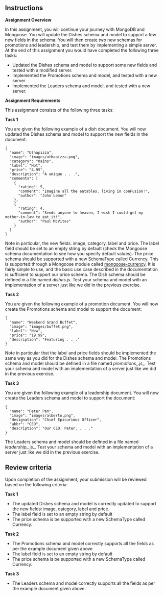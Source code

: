 ## Instructions

**Assignment Overview**

In this assignment, you will continue your journey with MongoDB and Mongoose. You will update the Dishes schema and model to support a few new fields in the schema. You will then create two new schemas for promotions and leadership, and test them by implementing a simple server. At the end of this assignment you would have completed the following three tasks:

*   Updated the Dishes schema and model to support some new fields and tested with a modified server.
*   Implemented the Promotions schema and model, and tested with a new server
*   Implemented the Leaders schema and model, and tested with a new server.

**Assignment Requirements**

This assignment consists of the following three tasks:

**Task 1**

You are given the following example of a dish document. You will now updated the Dishes schema and model to support the new fields in the document:

    {
      "name": "Uthapizza",
      "image": "images/uthapizza.png",
      "category": "mains",
      "label": "Hot",
      "price": "4.99",
      "description": "A unique . . .",
      "comments": [
        {
          "rating": 5,
          "comment": "Imagine all the eatables, living in conFusion!",
          "author": "John Lemon"
        },
        {
          "rating": 4,
          "comment": "Sends anyone to heaven, I wish I could get my mother-in-law to eat it!",
          "author": "Paul McVites"
        }
      ]
    }

Note in particular, the new fields: image, category, label and price. The label field should be set to an empty string by default (check the Mongoose schema documentation to see how you specify default values). The price schema should be supported with a new SchemaType called Currency. This is supported through a Mongoose module called [mongoose-currency](https://www.npmjs.com/package/mongoose-currency). It is fairly simple to use, and the basic use case described in the documentation is sufficient to support our price schema. The Dish schema should be defined in a file named _dishes.js_. Test your schema and model with an implementation of a server just like we did in the previous exercise.

**Task 2**

You are given the following example of a promotion document. You will now create the Promotions schema and model to support the document:

    {
      "name": "Weekend Grand Buffet",
      "image": "images/buffet.png",
      "label": "New",
      "price": "19.99",
      "description": "Featuring . . ."
    }


Note in particular that the label and price fields should be implemented the same way as you did for the Dishes schema and model. The Promotions schema and model should be defined in a file named _promotions__.js_. Test your schema and model with an implementation of a server just like we did in the previous exercise.

**Task 3**

You are given the following example of a leadership document. You will now create the Leaders schema and model to support the document:

    {
      "name": "Peter Pan",
      "image": "images/alberto.png",
      "designation": "Chief Epicurious Officer",
      "abbr": "CEO",
      "description": "Our CEO, Peter, . . ."
    }

The Leaders schema and model should be defined in a file named _leadership__.js_. Test your schema and model with an implementation of a server just like we did in the previous exercise.

## Review criteria

Upon completion of the assignment, your submission will be reviewed based on the following criteria:

**Task 1**

*   The updated Dishes schema and model is correctly updated to support the new fields: image, category, label and price.
*   The label field is set to an empty string by default
*   The price schema is be supported with a new SchemaType called Currency.

**Task 2**

*   The Promotions schema and model correctly supports all the fields as per the example document given above
*   The label field is set to an empty string by default
*   The price schema is be supported with a new SchemaType called Currency.

**Task 3**

*   The Leaders schema and model correctly supports all the fields as per the example document given above.
